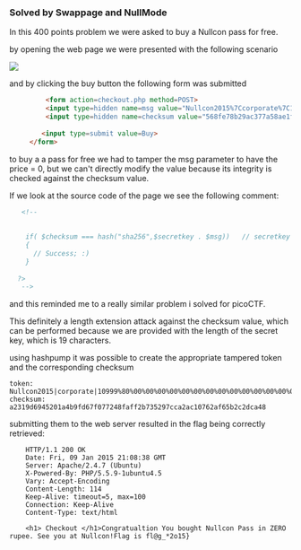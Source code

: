 ### Solved by Swappage and NullMode

In this 400 points problem we were asked to buy a Nullcon pass for free.

by opening the web page we were presented with the following scenario

![](/images/2015/hackim/web400/webpage.png)

and by clicking the buy button the following form was submitted

```html
         <form action=checkout.php method=POST>
         <input type=hidden name=msg value="Nullcon2015%7Ccorporate%7C10999"><br>
         <input type=hidden name=checksum value="568fe78b29ac377a58ae1fbf02b4d1a158e605b3897916227e4b3ecfc78973db"><br>
         
        <input type=submit value=Buy>
     </form>
```

to buy a a pass for free we had to tamper the msg parameter to have the price = 0, but we can't directly modify the value because its integrity is checked against the checksum value.

If we look at the source code of the page we see the following comment:

```html
   <!-- 
        
        
    if( $checksum === hash("sha256",$secretkey . $msg))   // secretkey is XXXXXXXXXXXXXXXXXXX    :-P
    {
      // Success; :)
    }
   
  ?> 
   -->
```

and this reminded me to a really similar problem i solved for picoCTF.

This definitely a length extension attack against the checksum value, which can be performed because we are provided with the length of the secret key, which is 19 characters.

using hashpump it was possible to create the appropriate tampered token and the corresponding checksum

    token: Nullcon2015|corporate|10999%80%00%00%00%00%00%00%00%00%00%00%00%00%00%00%00%01p|0
    checksum: a2319d6945201a4b9fd67f077248faff2b735297cca2ac10762af65b2c2dca48

submitting them to the web server resulted in the flag being correctly retrieved:

```
    HTTP/1.1 200 OK
    Date: Fri, 09 Jan 2015 21:08:38 GMT
    Server: Apache/2.4.7 (Ubuntu)
    X-Powered-By: PHP/5.5.9-1ubuntu4.5
    Vary: Accept-Encoding
    Content-Length: 114
    Keep-Alive: timeout=5, max=100
    Connection: Keep-Alive
    Content-Type: text/html

    <h1> Checkout </h1>Congratualtion You bought Nullcon Pass in ZERO rupee. See you at Nullcon!Flag is fl@g_*2o15}  
```
